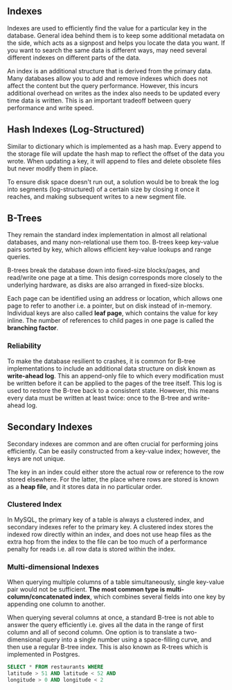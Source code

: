 ## Indexes

Indexes are used to efficiently find the value for a particular key in the database. General idea behind them is to keep some additional metadata on the side, which acts as a signpost and helps you locate the data you want. If you want to search the same data is different ways, may need several different indexes on different parts of the data.

An index is an additional structure that is derived from the primary data. Many databases allow you to add and remove indexes which does not affect the content but the query performance. However, this incurs additional overhead on writes as the index also needs to be updated every time data is written. This is an important tradeoff between query performance and write speed.

## Hash Indexes (Log-Structured)

Similar to dictionary which is implemented as a hash map. Every append to the storage file will update the hash map to reflect the offset of the data you wrote. When updating a key, it will append to files and delete obsolete files but never modify them in place.

To ensure disk space doesn't run out, a solution would be to break the log into segments (log-structured) of a certain size by closing it once it reaches, and making subsequent writes to a new segment file.

## B-Trees

They remain the standard index implementation in almost all relational databases, and many non-relational use them too. B-trees keep key-value pairs sorted by key, which allows efficient key-value lookups and range queries.

B-trees break the database down into fixed-size blocks/pages, and read/write one page at a time. This design corresponds more closely to the underlying hardware, as disks are also arranged in fixed-size blocks.

Each page can be identified using an address or location, which allows one page to refer to another i.e. a pointer, but on disk instead of in-memory. Individual keys are also called **leaf page**, which contains the value for key inline. The number of references to child pages in one page is called the **branching factor**.

### Reliability

To make the database resilient to crashes, it is common for B-tree implementations to include an additional data structure on disk known as **write-ahead log**. This an append-only file to which every modification must be written before it can be applied to the pages of the tree itself. This log is used to restore the B-tree back to a consistent state. However, this means every data must be written at least twice: once to the B-tree and write-ahead log.

## Secondary Indexes

Secondary indexes are common and are often crucial for performing joins efficiently. Can be easily constructed from a key-value index; however, the keys are not unique.

The key in an index could either store the actual row or reference to the row stored elsewhere. For the latter, the place where rows are stored is known as a **heap file**, and it stores data in no particular order.

### Clustered Index

In MySQL, the primary key of a table is always a clustered index, and secondary indexes refer to the primary key. A clustered index stores the indexed row directly within an index, and does not use heap files as the extra hop from the index to the file can be too much of a performance penalty for reads i.e. all row data is stored within the index.

### Multi-dimensional Indexes

When querying multiple columns of a table simultaneously, single key-value pair would not be sufficient. **The most common type is multi-column/concatenated index**, which combines several fields into one key by appending one column to another.

When querying several columns at once, a standard B-tree is not able to answer the query efficiently i.e. gives all the data in the range of first column and all of second column. One option is to translate a two-dimensional query into a single number using a space-filling curve, and then use a regular B-tree index. This is also known as R-trees which is implemented in Postgres.

```sql
SELECT * FROM restaurants WHERE
latitude > 51 AND latitude < 52 AND
longitude > 0 AND longitude < 2
```
